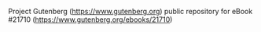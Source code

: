 Project Gutenberg (https://www.gutenberg.org) public repository for eBook #21710 (https://www.gutenberg.org/ebooks/21710)
